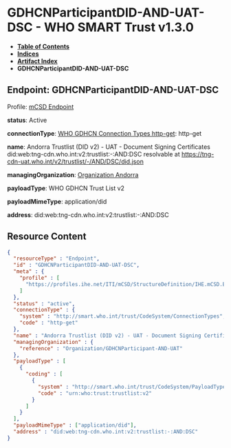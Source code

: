 # GDHCNParticipantDID-AND-UAT-DSC - WHO SMART Trust v1.3.0

* [**Table of Contents**](toc.md)
* [**Indices**](indices.md)
* [**Artifact Index**](artifacts.md)
* **GDHCNParticipantDID-AND-UAT-DSC**

## Endpoint: GDHCNParticipantDID-AND-UAT-DSC

Profile: [mCSD Endpoint](https://profiles.ihe.net/ITI/mCSD/4.0.0/StructureDefinition-IHE.mCSD.Endpoint.html)

**status**: Active

**connectionType**: [WHO GDHCN Connection Types http-get](CodeSystem-ConnectionTypes.md#ConnectionTypes-http-get): http-get

**name**: Andorra Trustlist (DID v2) - UAT - Document Signing Certificates did:web:tng-cdn.who.int:v2:trustlist:-:AND:DSC resolvable at https://tng-cdn-uat.who.int/v2/trustlist/-/AND/DSC/did.json

**managingOrganization**: [Organization Andorra](Organization-GDHCNParticipant-AND-UAT.md)

**payloadType**: WHO GDHCN Trust List v2

**payloadMimeType**: application/did

**address**: did:web:tng-cdn.who.int:v2:trustlist:-:AND:DSC



## Resource Content

```json
{
  "resourceType" : "Endpoint",
  "id" : "GDHCNParticipantDID-AND-UAT-DSC",
  "meta" : {
    "profile" : [
      "https://profiles.ihe.net/ITI/mCSD/StructureDefinition/IHE.mCSD.Endpoint"
    ]
  },
  "status" : "active",
  "connectionType" : {
    "system" : "http://smart.who.int/trust/CodeSystem/ConnectionTypes",
    "code" : "http-get"
  },
  "name" : "Andorra Trustlist (DID v2) - UAT - Document Signing Certificates\ndid:web:tng-cdn.who.int:v2:trustlist:-:AND:DSC\nresolvable at https://tng-cdn-uat.who.int/v2/trustlist/-/AND/DSC/did.json",
  "managingOrganization" : {
    "reference" : "Organization/GDHCNParticipant-AND-UAT"
  },
  "payloadType" : [
    {
      "coding" : [
        {
          "system" : "http://smart.who.int/trust/CodeSystem/PayloadTypes",
          "code" : "urn:who:trust:trustlist:v2"
        }
      ]
    }
  ],
  "payloadMimeType" : ["application/did"],
  "address" : "did:web:tng-cdn.who.int:v2:trustlist:-:AND:DSC"
}

```
